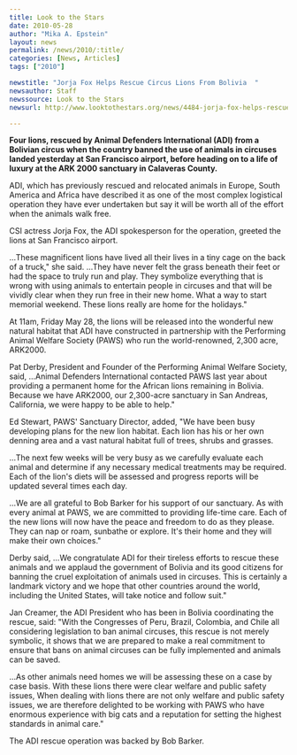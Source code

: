 ```yaml
---
title: Look to the Stars
date: 2010-05-28
author: "Mika A. Epstein"
layout: news
permalink: /news/2010/:title/
categories: [News, Articles]
tags: ["2010"]

newstitle: "Jorja Fox Helps Rescue Circus Lions From Bolivia  "
newsauthor: Staff
newssource: Look to the Stars
newsurl: http://www.looktothestars.org/news/4484-jorja-fox-helps-rescue-circus-lions-from-bolivia

---
```


**Four lions, rescued by Animal Defenders International (ADI) from a Bolivian circus when the country banned the use of animals in circuses landed yesterday at San Francisco airport, before heading on to a life of luxury at the ARK 2000 sanctuary in Calaveras County.**

ADI, which has previously rescued and relocated animals in Europe, South America and Africa have described it as one of the most complex logistical operation they have ever undertaken but say it will be worth all of the effort when the animals walk free.

CSI actress Jorja Fox, the ADI spokesperson for the operation, greeted the lions at San Francisco airport.

...These magnificent lions have lived all their lives in a tiny cage on the back of a truck," she said. ...They have never felt the grass beneath their feet or had the space to truly run and play. They symbolize everything that is wrong with using animals to entertain people in circuses and that will be vividly clear when they run free in their new home. What a way to start memorial weekend. These lions really are home for the holidays."

At 11am, Friday May 28, the lions will be released into the wonderful new natural habitat that ADI have constructed in partnership with the Performing Animal Welfare Society (PAWS) who run the world-renowned, 2,300 acre, ARK2000.

Pat Derby, President and Founder of the Performing Animal Welfare Society, said, ...Animal Defenders International contacted PAWS last year about providing a permanent home for the African lions remaining in Bolivia. Because we have ARK2000, our 2,300-acre sanctuary in San Andreas, California, we were happy to be able to help."

Ed Stewart, PAWS' Sanctuary Director, added, "We have been busy developing plans for the new lion habitat. Each lion has his or her own denning area and a vast natural habitat full of trees, shrubs and grasses.

...The next few weeks will be very busy as we carefully evaluate each animal and determine if any necessary medical treatments may be required. Each of the lion's diets will be assessed and progress reports will be updated several times each day.

...We are all grateful to Bob Barker for his support of our sanctuary. As with every animal at PAWS, we are committed to providing life-time care. Each of the new lions will now have the peace and freedom to do as they please. They can nap or roam, sunbathe or explore. It's their home and they will make their own choices."

Derby said, ...We congratulate ADI for their tireless efforts to rescue these animals and we applaud the government of Bolivia and its good citizens for banning the cruel exploitation of animals used in circuses. This is certainly a landmark victory and we hope that other countries around the world, including the United States, will take notice and follow suit."

Jan Creamer, the ADI President who has been in Bolivia coordinating the rescue, said: "With the Congresses of Peru, Brazil, Colombia, and Chile all considering legislation to ban animal circuses, this rescue is not merely symbolic, it shows that we are prepared to make a real commitment to ensure that bans on animal circuses can be fully implemented and animals can be saved.

...As other animals need homes we will be assessing these on a case by case basis. With these lions there were clear welfare and public safety issues, When dealing with lions there are not only welfare and public safety issues, we are therefore delighted to be working with PAWS who have enormous experience with big cats and a reputation for setting the highest standards in animal care."

The ADI rescue operation was backed by Bob Barker.
